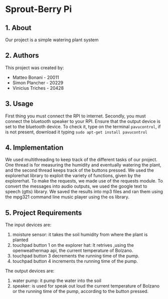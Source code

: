 # Sprout-Berry Pi

## 1. About

Our project is a simple watering plant system



## 2. Authors

This project was created by:

* Matteo Bonani - 20011  
* Simon Plancher - 20229
* Vinicius Triches - 20428

## 3. Usage

First thing you must connect the RPI to internet.
Secondly, you must connect the bluetooth speaker to your RPI.
Ensure that the output device is set to the bluetooth device.
To check it, type on the terminal ```pavucontrol```, if is not present, download it typing ```sudo apt-get install pavucontrol```

## 4. Implementation

We used multithreading to keep track of the different tasks of our project. One thread is for measuring the humidity and eventually watering the plant, and the second thread keeps track of the buttons pressed.
We used the explorerhat library to exploit the variety of functions, given by the explorerhat. To make the requests, we made use of the requests module. To convert the messages into audio outputs, we used the google text to speech (gtts) library. We saved the results into mp3 files and ran them using the mpg321 command line music player using the os library. 

## 5. Project Requirements

The input devices are:
1.  moisture sensor: it takes the soil humidity from where the plant is planted
2.  touchpad button 1 on the explorer hat: It retrives ,using the openweathermap api, the current temperature of Bolzano.
3.  touchpad button 3 decrements the running time of the pump.
4.  touchpad button 4 increments the running time of the pump.

The output devices are:
1.  water pump: it pump the water into the soil 
2.  speaker: is used for speak out loud the current temperature of Bolzano or the running time of the pump, according to the button pressed.






